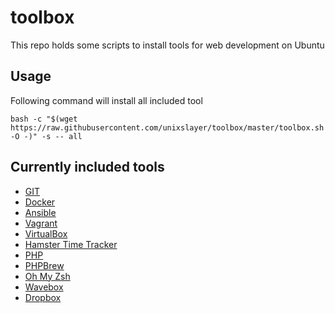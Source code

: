 # toolbox

This repo holds some scripts to install tools for web development on Ubuntu

## Usage

Following command will install all included tool

```
bash -c "$(wget https://raw.githubusercontent.com/unixslayer/toolbox/master/toolbox.sh -O -)" -s -- all
```

## Currently included tools

- [GIT](https://github.com/unixslayer/toolbox/wiki/git)
- [Docker](https://github.com/unixslayer/toolbox/wiki/docker)
- [Ansible](https://github.com/unixslayer/toolbox/wiki/ansible)
- [Vagrant](https://github.com/unixslayer/toolbox/wiki/vagrant)
- [VirtualBox](https://github.com/unixslayer/toolbox/wiki/virtualbox)
- [Hamster Time Tracker](https://github.com/unixslayer/toolbox/wiki/hamster)
- [PHP](https://github.com/unixslayer/toolbox/wiki/git)
- [PHPBrew](https://github.com/unixslayer/toolbox/wiki/phpbrew)
- [Oh My Zsh](https://github.com/unixslayer/toolbox/wiki/oh-my-zsh)
- [Wavebox](https://github.com/unixslayer/toolbox/wiki/wavebox)
- [Dropbox](https://github.com/unixslayer/toolbox/wiki/dropbox.com/)
